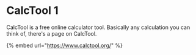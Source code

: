 # CalcTool 1

CalcTool is a free online calculator tool. Basically any calculation you can think of, there's a page on CalcTool.&#x20;

{% embed url="https://www.calctool.org/" %}
